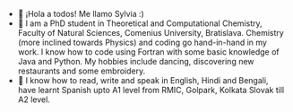 - 👋 ¡Hola a todos! Me llamo Sylvia :)
- 👀 I am a PhD student in Theoretical and Computational Chemistry, Faculty of Natural Sciences, Comenius University, Bratislava. Chemistry (more inclined towards Physics) and coding go hand-in-hand in my work. I know how to code using Fortran with some basic knowledge of Java and Python. My hobbies include dancing, discovering new restaurants and some embroidery.
- 🌱 I know how to read, write and speak in English, Hindi and Bengali, have learnt Spanish upto A1 level from RMIC, Golpark, Kolkata Slovak till A2 level.


<!---
sylvia-19/sylvia-19 is a ✨ special ✨ repository because its `README.md` (this file) appears on your GitHub profile.
You can click the Preview link to take a look at your changes.
--->
